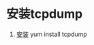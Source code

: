 # 安装tcpdump
1. [安装](https://centos.pkgs.org/7/centos-x86_64/tcpdump-4.9.2-3.el7.x86_64.rpm.html)
    yum install tcpdump